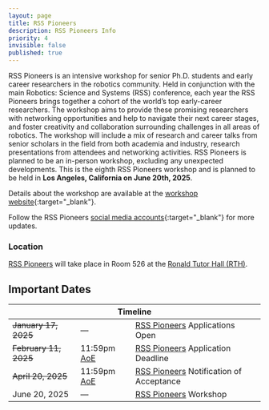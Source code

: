 ```yaml
---
layout: page
title: RSS Pioneers
description: RSS Pioneers Info
priority: 4
invisible: false
published: true
---
```


RSS Pioneers is an intensive workshop for senior Ph.D. students and early career researchers in the robotics community. Held in conjunction with the main Robotics: Science and Systems (RSS) conference, each year the RSS Pioneers brings together a cohort of the world’s top early-career researchers. The workshop aims to provide these promising researchers with networking opportunities and help to navigate their next career stages, and foster creativity and collaboration surrounding challenges in all areas of robotics. The workshop will include a mix of research and career talks from senior scholars in the field from both academia and industry, research presentations from attendees and networking activities. RSS Pioneers is planned to be an in-person workshop, excluding any unexpected developments. This is the eighth RSS Pioneers workshop and is planned to be held in **Los Angeles, California on June 20th, 2025**.

Details about the workshop are available at the [workshop website](https://sites.google.com/view/rsspioneers2025/){:target="_blank"}.


Follow the RSS Pioneers [social media accounts](https://twitter.com/RSSPioneers){:target="_blank"} for more updates.

### Location

<a href="{{ site.baseurl }}/program/pioneers/">RSS Pioneers</a> will take place in Room 526 at the <a href="https://maps.app.goo.gl/ceZrio6J48qrKjR2A">Ronald Tutor Hall (RTH)</a>.


## Important Dates
<table class="table">
    <thead>
      <tr>
        <th colspan="3">Timeline</th>
      </tr>
    </thead>
    <tbody>
      <tr>
        <td><s>January 17, 2025</s></td>
        <!-- <td>11:59pm <a href="https://time.is/Anywhere_on_Earth">AoE</a></td> -->
        <td>—</td>
        <!-- <td>RSS Pioneers Applications Open</td> -->
        <td><a href="https://sites.google.com/view/rsspioneers2025/" target="_blank">RSS Pioneers</a> Applications Open</td>
      </tr>
      <tr>
        <td><s>February 11, 2025</s></td>
        <td>11:59pm <a href="https://time.is/Anywhere_on_Earth">AoE</a></td>
        <!-- <td>RSS Pioneers Applications Deadline</td> -->
        <td><a href="https://sites.google.com/view/rsspioneers2025/" target="_blank">RSS Pioneers</a> Application Deadline</td>
      </tr>
      <tr>
        <td><s>April 20, 2025</s></td>
        <td>11:59pm <a href="https://time.is/Anywhere_on_Earth">AoE</a></td>
        <!-- <td>Notification of Acceptance</td> -->
        <td><a href="https://sites.google.com/view/rsspioneers2025/" target="_blank">RSS Pioneers</a> Notification of Acceptance</td>
      </tr>
      <tr>
        <td>June 20, 2025</td>
        <td>—</td>
        <td><a href="https://sites.google.com/view/rsspioneers2025/" target="_blank">RSS Pioneers</a> Workshop</td>
      </tr>
    </tbody>
</table>


